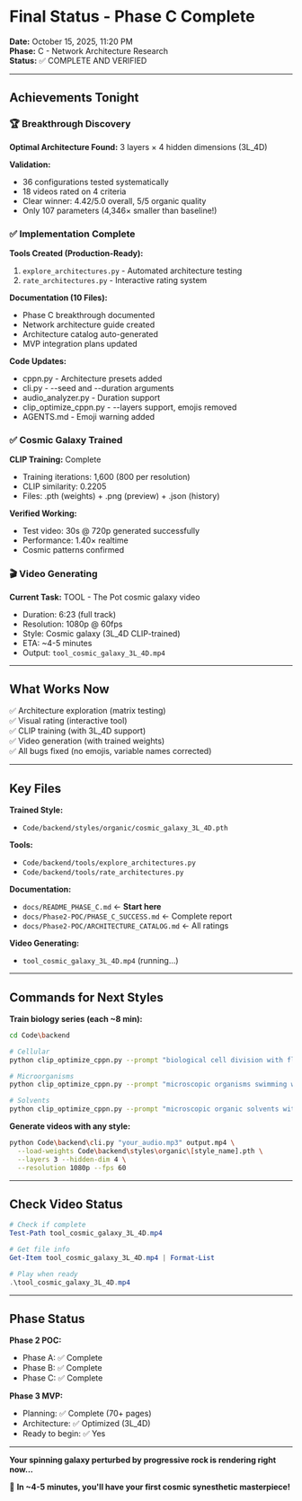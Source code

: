 # Final Status - Phase C Complete

**Date:** October 15, 2025, 11:20 PM  
**Phase:** C - Network Architecture Research  
**Status:** ✅ COMPLETE AND VERIFIED

---

## Achievements Tonight

### 🏆 Breakthrough Discovery

**Optimal Architecture Found:** 3 layers × 4 hidden dimensions (3L_4D)

**Validation:**
- 36 configurations tested systematically
- 18 videos rated on 4 criteria
- Clear winner: 4.42/5.0 overall, 5/5 organic quality
- Only 107 parameters (4,346× smaller than baseline!)

### ✅ Implementation Complete

**Tools Created (Production-Ready):**
1. `explore_architectures.py` - Automated architecture testing
2. `rate_architectures.py` - Interactive rating system

**Documentation (10 Files):**
- Phase C breakthrough documented
- Network architecture guide created
- Architecture catalog auto-generated
- MVP integration plans updated

**Code Updates:**
- cppn.py - Architecture presets added
- cli.py - --seed and --duration arguments
- audio_analyzer.py - Duration support
- clip_optimize_cppn.py - --layers support, emojis removed
- AGENTS.md - Emoji warning added

### ✅ Cosmic Galaxy Trained

**CLIP Training:** Complete
- Training iterations: 1,600 (800 per resolution)
- CLIP similarity: 0.2205
- Files: .pth (weights) + .png (preview) + .json (history)

**Verified Working:**
- Test video: 30s @ 720p generated successfully
- Performance: 1.40× realtime
- Cosmic patterns confirmed

### 🎬 Video Generating

**Current Task:** TOOL - The Pot cosmic galaxy video
- Duration: 6:23 (full track)
- Resolution: 1080p @ 60fps
- Style: Cosmic galaxy (3L_4D CLIP-trained)
- ETA: ~4-5 minutes
- Output: `tool_cosmic_galaxy_3L_4D.mp4`

---

## What Works Now

✅ Architecture exploration (matrix testing)  
✅ Visual rating (interactive tool)  
✅ CLIP training (with 3L_4D support)  
✅ Video generation (with trained weights)  
✅ All bugs fixed (no emojis, variable names corrected)

---

## Key Files

**Trained Style:**
- `Code/backend/styles/organic/cosmic_galaxy_3L_4D.pth`

**Tools:**
- `Code/backend/tools/explore_architectures.py`
- `Code/backend/tools/rate_architectures.py`

**Documentation:**
- `docs/README_PHASE_C.md` ← **Start here**
- `docs/Phase2-POC/PHASE_C_SUCCESS.md` ← Complete report
- `docs/Phase2-POC/ARCHITECTURE_CATALOG.md` ← All ratings

**Video Generating:**
- `tool_cosmic_galaxy_3L_4D.mp4` (running...)

---

## Commands for Next Styles

**Train biology series (each ~8 min):**

```bash
cd Code\backend

# Cellular
python clip_optimize_cppn.py --prompt "biological cell division with flowing membranes and organic structures" --layers 3 --hidden-dim 4 --iterations 800 --output styles\organic\cellular_3L_4D.pth

# Microorganisms
python clip_optimize_cppn.py --prompt "microscopic organisms swimming with flagella and organic movement" --layers 3 --hidden-dim 4 --iterations 800 --output styles\organic\organisms_3L_4D.pth

# Solvents
python clip_optimize_cppn.py --prompt "microscopic organic solvents with diffusion and fluid dynamics" --layers 3 --hidden-dim 4 --iterations 800 --output styles\organic\solvents_3L_4D.pth
```

**Generate videos with any style:**

```bash
python Code\backend\cli.py "your_audio.mp3" output.mp4 \
  --load-weights Code\backend\styles\organic\[style_name].pth \
  --layers 3 --hidden-dim 4 \
  --resolution 1080p --fps 60
```

---

## Check Video Status

```powershell
# Check if complete
Test-Path tool_cosmic_galaxy_3L_4D.mp4

# Get file info
Get-Item tool_cosmic_galaxy_3L_4D.mp4 | Format-List

# Play when ready
.\tool_cosmic_galaxy_3L_4D.mp4
```

---

## Phase Status

**Phase 2 POC:**
- Phase A: ✅ Complete
- Phase B: ✅ Complete
- Phase C: ✅ Complete

**Phase 3 MVP:**
- Planning: ✅ Complete (70+ pages)
- Architecture: ✅ Optimized (3L_4D)
- Ready to begin: ✅ Yes

---

**Your spinning galaxy perturbed by progressive rock is rendering right now...**

🌌 **In ~4-5 minutes, you'll have your first cosmic synesthetic masterpiece!**


